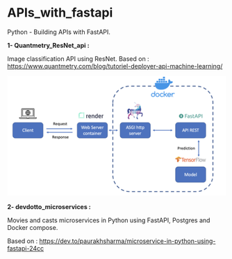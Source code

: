 # APIs_with_fastapi
Python - Building APIs with FastAPI.


**1- Quantmetry_ResNet_api :**

Image classification API using ResNet. Based on : https://www.quantmetry.com/blog/tutoriel-deployer-api-machine-learning/

<img src="https://github.com/GitTeaching/APIs_with_fastapi/blob/main/quantmetry_ResNet_api/architecture.png" width=600>

**2- devdotto_microservices :**

Movies and casts microservices in Python using FastAPI, Postgres and Docker compose. 

Based on : https://dev.to/paurakhsharma/microservice-in-python-using-fastapi-24cc

